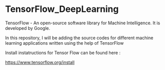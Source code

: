 # TensorFlow_DeepLearning

TensorFlow - An open-source software library for Machine Intelligence.
It is developed by Google.

In this repository, I will be adding the source codes for different machine learning applications written using the help of TensorFlow

Install instatructions for Tensor Flow can be found here :

https://www.tensorflow.org/install
